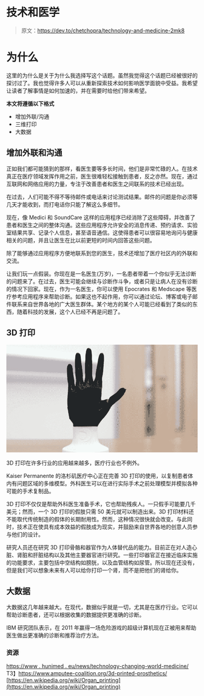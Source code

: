 # 技术和医学

> 原文：<https://dev.to/chetchopra/technology-and-medicine-2mk8>

# 为什么

这里的为什么是关于为什么我选择写这个话题。虽然我觉得这个话题已经被很好的探讨过了。我也觉得许多人可以从重新探索技术如何影响医学面貌中受益。我希望让读者了解事情是如何加速的，并在需要时给他们带来希望。

**本文将遵循以下格式**

*   增加外联/沟通
*   三维打印
*   大数据

## 增加外联和沟通

正如我们都可能猜到的那样，看医生要等多长时间，他们是非常忙碌的人。在技术真正在医疗领域发挥作用之前，医生很难轻松接触到患者，反之亦然。现在，通过互联网和网络应用的力量，专注于改善患者和医生之间联系的技术已经出现。

在过去，人们可能不得不等待邮件或电话来讨论测试结果。邮件的问题是你必须等几天才能收到，而打电话你只能了解这么多细节。

现在，像 Medici 和 SoundCare 这样的应用程序已经消除了这些障碍，并改善了患者和医生之间的整体沟通。这些应用程序允许安全的消息传递、预约请求、实验室结果共享、记录个人信息，甚至语音通信。这使得患者可以很容易地询问与健康相关的问题，并且让医生在比以前更短的时间内回答这些问题。

除了能够通过应用程序方便地联系到您的医生，技术还增加了医疗社区内的外联和交流。

让我们玩一点假装。你现在是一名医生(万岁)，一名患者带着一个你似乎无法诊断的问题来了。在过去，医生可能会继续与诊断作斗争，或者只是让病人在没有诊断的情况下回家。现在，作为一名医生，你可以使用 Epocrates 和 Medscape 等医疗参考应用程序来帮助诊断。如果这也不起作用，你可以通过论坛、博客或电子邮件联系来自世界各地的广大医生群体。某个地方的某个人可能已经看到了类似的东西，随着科技的发展，这个人已经不再是问题了。

## 3D 打印

[![](img/c834f5e4d010bbc209b4ee8b3b47b372.png)](https://res.cloudinary.com/practicaldev/image/fetch/s--xoU3BC6P--/c_limit%2Cf_auto%2Cfl_progressive%2Cq_auto%2Cw_880/https://i.ytimg.com/vi/ipP-z_koTZs/maxresdefault.jpg)

3D 打印在许多行业的应用越来越多，医疗行业也不例外。

Kaiser Permanente 的洛杉矶医疗中心正在完善 3D 打印的使用，以复制患者体内有问题区域的多维模型。外科医生可以在进行实际手术之前处理模型并模拟各种可能的手术复制品。

3D 打印不仅仅是帮助外科医生准备手术，它也帮助残疾人。一只假手可能要几千美元；然而，一个 3D 打印的假肢只需 50 美元就可以制造出来。3D 打印材料还不能取代传统制造的假体的长期耐用性。然而，这种情况很快就会改变。与此同时，技术正在使具有成本效益的假肢成为现实，并鼓励来自世界各地的创意人员参与他们的设计。

研究人员还在研究 3D 打印骨骼和器官作为人体替代品的能力。目前正在对人造心脏、肾脏和肝脏结构以及其他主要器官进行研究。一些打印器官正在接近临床实施的功能要求，主要包括中空结构如膀胱，以及血管结构如尿管。所以现在还没有，但是我们可以想象未来有人可以给你打印一个肾，而不是把他们的肾给你。

## 大数据

大数据这几年越来越大。在现代，数据似乎就是一切，尤其是在医疗行业。它可以帮助诊断患者，还可以根据收集的数据提供更准确的诊断。

IBM 研究团队表示，在 2011 年赢得一场危险游戏的超级计算机现在正被用来帮助医生做出更准确的诊断和推荐治疗方法。

### 资源

[https://www . hunimed . eu/news/technology-changing-world-medicine/](https://www.hunimed.eu/news/technology-changing-world-medicine/)
T3】https://www.amputee-coalition.org/3d-printed-prosthetics/
[https://en.wikipedia.org/wiki/Organ_printing](https://en.wikipedia.org/wiki/Organ_printing)